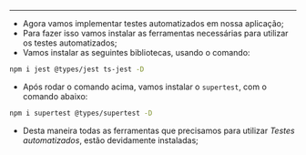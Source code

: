 ___
- Agora vamos implementar testes automatizados em nossa aplicação;
- Para fazer isso vamos instalar as ferramentas necessárias para utilizar os testes automatizados;
- Vamos instalar as seguintes bibliotecas, usando o comando:
```zsh
npm i jest @types/jest ts-jest -D
```
- Após rodar o comando acima, vamos instalar o `supertest`, com o comando abaixo:
```zsh
npm i supertest @types/supertest -D
```
- Desta maneira todas as ferramentas que precisamos para utilizar *Testes automatizados*, estão devidamente instaladas;

